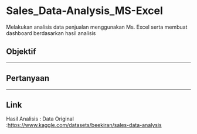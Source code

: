 # Sales_Data-Analysis_MS-Excel
Melakukan analisis data penjualan menggunakan Ms. Excel serta membuat dashboard berdasarkan hasil analisis

## Objektif
-----

## Pertanyaan
-----

## Link
Hasil Analisis  :
Data Original   :https://www.kaggle.com/datasets/beekiran/sales-data-analysis
